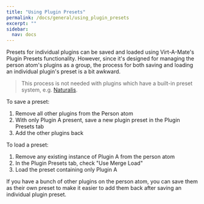 ```yaml
---
title: "Using Plugin Presets"
permalink: /docs/general/using_plugin_presets
excerpt: ""
sidebar:
  nav: docs
---
```


Presets for individual plugins can be saved and loaded using Virt-A-Mate's Plugin Presets functionality. However, since it's designed for managing the person atom's plugins as a group, the process for both saving and loading an individual plugin's preset is a bit awkward.

> This process is not needed with plugins which have a built-in preset system, e.g. [Naturalis](/docs/naturalis).

To save a preset:

1. Remove all other plugins from the Person atom
2. With only Plugin A present, save a new plugin preset in the Plugin Presets tab
3. Add the other plugins back

To load a preset:

1. Remove any existing instance of Plugin A from the person atom
2. In the Plugin Presets tab, check "Use Merge Load"
3. Load the preset containing only Plugin A

If you have a bunch of other plugins on the person atom, you can save them as their own preset to make it easier to add them back after saving an individual plugin preset.
